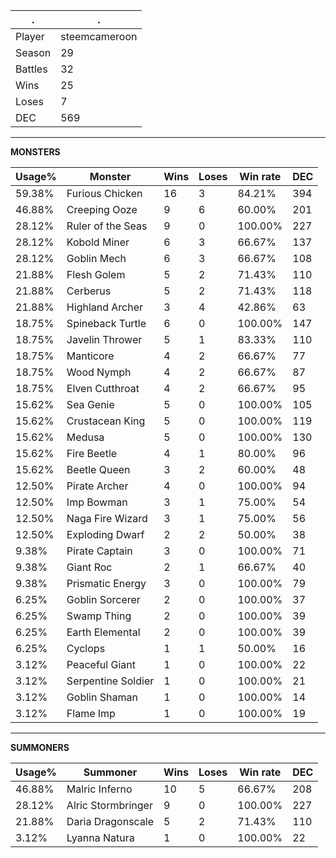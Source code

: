 .|.
|-|-
Player|steemcameroon
Season|29
Battles|32
Wins|25
Loses|7
DEC|569

---
**MONSTERS**

Usage%|Monster|Wins|Loses|Win rate|DEC|
-|-|-|-|-|-|
59.38%|Furious Chicken|16|3|84.21%|394|
46.88%|Creeping Ooze|9|6|60.00%|201|
28.12%|Ruler of the Seas|9|0|100.00%|227|
28.12%|Kobold Miner|6|3|66.67%|137|
28.12%|Goblin Mech|6|3|66.67%|108|
21.88%|Flesh Golem|5|2|71.43%|110|
21.88%|Cerberus|5|2|71.43%|118|
21.88%|Highland Archer|3|4|42.86%|63|
18.75%|Spineback Turtle|6|0|100.00%|147|
18.75%|Javelin Thrower|5|1|83.33%|110|
18.75%|Manticore|4|2|66.67%|77|
18.75%|Wood Nymph|4|2|66.67%|87|
18.75%|Elven Cutthroat|4|2|66.67%|95|
15.62%|Sea Genie|5|0|100.00%|105|
15.62%|Crustacean King|5|0|100.00%|119|
15.62%|Medusa|5|0|100.00%|130|
15.62%|Fire Beetle|4|1|80.00%|96|
15.62%|Beetle Queen|3|2|60.00%|48|
12.50%|Pirate Archer|4|0|100.00%|94|
12.50%|Imp Bowman|3|1|75.00%|54|
12.50%|Naga Fire Wizard|3|1|75.00%|56|
12.50%|Exploding Dwarf|2|2|50.00%|38|
9.38%|Pirate Captain|3|0|100.00%|71|
9.38%|Giant Roc|2|1|66.67%|40|
9.38%|Prismatic Energy|3|0|100.00%|79|
6.25%|Goblin Sorcerer|2|0|100.00%|37|
6.25%|Swamp Thing|2|0|100.00%|39|
6.25%|Earth Elemental|2|0|100.00%|39|
6.25%|Cyclops|1|1|50.00%|16|
3.12%|Peaceful Giant|1|0|100.00%|22|
3.12%|Serpentine Soldier|1|0|100.00%|21|
3.12%|Goblin Shaman|1|0|100.00%|14|
3.12%|Flame Imp|1|0|100.00%|19|

---
**SUMMONERS**

Usage%|Summoner|Wins|Loses|Win rate|DEC|
-|-|-|-|-|-|
46.88%|Malric Inferno|10|5|66.67%|208|
28.12%|Alric Stormbringer|9|0|100.00%|227|
21.88%|Daria Dragonscale|5|2|71.43%|110|
3.12%|Lyanna Natura|1|0|100.00%|22|
